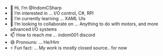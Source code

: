 - 👋 Hi, I’m @IndomCSharp
- 👀 I’m interested in ... I/O control, C#, RPI
- 🌱 I’m currently learning ... XAML UIs
- 💞️ I’m looking to collaborate on ... Anything to do with motors, and more advanced I/O systems
- 📫 How to reach me ... indom001 discord
- 😄 Pronouns: ... He/Him
- ⚡ Fun fact: ... My work is mostly closed source.. for now

<!---
IndomCSharp/IndomCSharp is a ✨ special ✨ repository because its `README.md` (this file) appears on your GitHub profile.
You can click the Preview link to take a look at your changes.
--->
